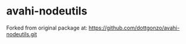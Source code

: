 # avahi-nodeutils

Forked from original package at: https://github.com/dottgonzo/avahi-nodeutils.git